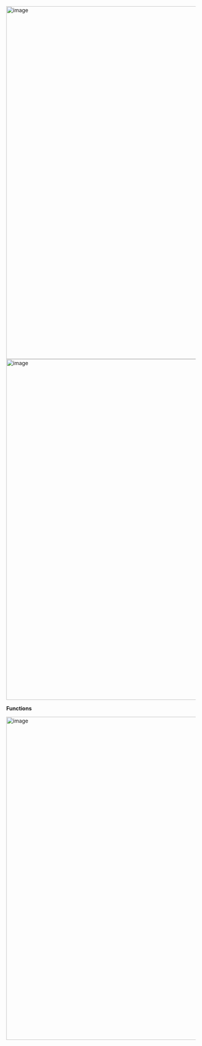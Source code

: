 <img width="937" alt="image" src="https://github.com/user-attachments/assets/cbfa1ec5-affd-4833-ad92-432518042317">


<img width="905" alt="image" src="https://github.com/user-attachments/assets/ea6a554b-210d-422b-9fbe-61d09016c17f">


**Functions**

<img width="858" alt="image" src="https://github.com/user-attachments/assets/8cfaffd5-1bf9-4bc2-86fe-d368f043753f">

